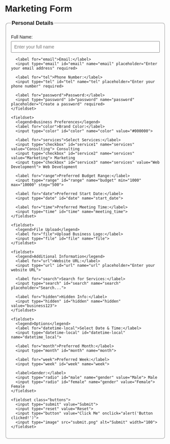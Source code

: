 <html lang="en">
<head>
  <meta charset="UTF-8">
  <meta name="viewport" content="width=device-width, initial-scale=1.0">
  <title>Business Form</title>
  <style>
    body {
      font-family: Arial, sans-serif;
      margin: 20px;
    }
    form {
      max-width: 600px;
      margin: auto;
    }
    fieldset {
      margin-bottom: 20px;
      border-radius: 8px;
      padding: 15px;
    }
    legend {
      font-size: 1.2em;
      font-weight: bold;
    }
    label {
      display: block;
      margin-top: 10px;
    }
    input, select, textarea {
      width: 100%;
      margin-top: 5px;
      padding: 8px;
      font-size: 1em;
    }
    input[type="radio"], input[type="checkbox"] {
      width: auto;
      margin-right: 5px;
    }
    .buttons {
      display: flex;
      gap: 10px;
      margin-top: 15px;
    }
  </style>
</head>
<body>
  <h1>Marketing Form</h1>
  <form method="post" action="process.php">
    <fieldset>
      <legend>Personal Details</legend>
      <label for="name">Full Name:</label>
      <input type="text" id="name" name="name" placeholder="Enter your full name" required>
      
      <label for="email">Email:</label>
      <input type="email" id="email" name="email" placeholder="Enter your email address" required>
      
      <label for="tel">Phone Number:</label>
      <input type="tel" id="tel" name="tel" placeholder="Enter your phone number" required>
      
      <label for="password">Password:</label>
      <input type="password" id="password" name="password" placeholder="Create a password" required>
    </fieldset>

    <fieldset>
      <legend>Business Preferences</legend>
      <label for="color">Brand Color:</label>
      <input type="color" id="color" name="color" value="#000000">

      <label for="services">Select Services:</label>
      <input type="checkbox" id="service1" name="services" value="Consulting"> Consulting
      <input type="checkbox" id="service2" name="services" value="Marketing"> Marketing
      <input type="checkbox" id="service3" name="services" value="Web Development"> Web Development
      
      <label for="range">Preferred Budget Range:</label>
      <input type="range" id="range" name="budget" min="1000" max="10000" step="500">
      
      <label for="date">Preferred Start Date:</label>
      <input type="date" id="date" name="start_date">
      
      <label for="time">Preferred Meeting Time:</label>
      <input type="time" id="time" name="meeting_time">
    </fieldset>

    <fieldset>
      <legend>File Upload</legend>
      <label for="file">Upload Business Logo:</label>
      <input type="file" id="file" name="file">
    </fieldset>

    <fieldset>
      <legend>Additional Information</legend>
      <label for="url">Website URL:</label>
      <input type="url" id="url" name="url" placeholder="Enter your website URL">

      <label for="search">Search for Services:</label>
      <input type="search" id="search" name="search" placeholder="Search...">

      <label for="hidden">Hidden Info:</label>
      <input type="hidden" id="hidden" name="hidden" value="business123">
    </fieldset>

    <fieldset>
      <legend>Options</legend>
      <label for="datetime-local">Select Date & Time:</label>
      <input type="datetime-local" id="datetime-local" name="datetime_local">

      <label for="month">Preferred Month:</label>
      <input type="month" id="month" name="month">

      <label for="week">Preferred Week:</label>
      <input type="week" id="week" name="week">

      <label>Gender:</label>
      <input type="radio" id="male" name="gender" value="Male"> Male
      <input type="radio" id="female" name="gender" value="Female"> Female
    </fieldset>

    <fieldset class="buttons">
      <input type="submit" value="Submit">
      <input type="reset" value="Reset">
      <input type="button" value="Click Me" onclick="alert('Button clicked!')">
      <input type="image" src="submit.png" alt="Submit" width="100">
    </fieldset>
  </form>
</body>
</html>
